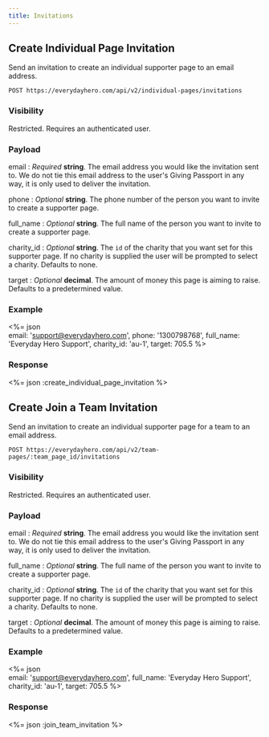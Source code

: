 ```yaml
---
title: Invitations
---
```

## Create Individual Page Invitation

Send an invitation to create an individual supporter page to an email
address.

    POST https://everydayhero.com/api/v2/individual-pages/invitations

### Visibility

Restricted. Requires an authenticated user.

### Payload

email
: _Required_ **string**. The email address you would like the invitation
sent to. We do not tie this email address to the user's Giving Passport
in any way, it is only used to deliver the invitation.

phone
: _Optional_ **string**. The phone number of the person you want to
invite to create a supporter page.

full_name
: _Optional_ **string**. The full name of the person you want to invite
to create a supporter page.

charity_id
: _Optional_ **string**. The `id` of the charity that you want set for
this supporter page. If no charity is supplied the user will be prompted
to select a charity. Defaults to none.

target
: _Optional_ **decimal**. The amount of money this page is aiming to
raise. Defaults to a predetermined value.

### Example

<%= json \
  email: 'support@everydayhero.com',
  phone: '1300798768',
  full_name: 'Everyday Hero Support',
  charity_id: 'au-1',
  target: 705.5
%>

### Response

<%= json :create_individual_page_invitation %>

## Create Join a Team Invitation

Send an invitation to create an individual supporter page for a team to
an email address.

    POST https://everydayhero.com/api/v2/team-pages/:team_page_id/invitations

### Visibility

Restricted. Requires an authenticated user.

### Payload

email
: _Required_ **string**. The email address you would like the invitation
sent to. We do not tie this email address to the user's Giving Passport
in any way, it is only used to deliver the invitation.

full_name
: _Optional_ **string**. The full name of the person you want to invite
to create a supporter page.

charity_id
: _Optional_ **string**. The `id` of the charity that you want set for
this supporter page. If no charity is supplied the user will be prompted
to select a charity. Defaults to none.

target
: _Optional_ **decimal**. The amount of money this page is aiming to
raise. Defaults to a predetermined value.

### Example

<%= json \
  email: 'support@everydayhero.com',
  full_name: 'Everyday Hero Support',
  charity_id: 'au-1',
  target: 705.5
%>

### Response

<%= json :join_team_invitation %>
